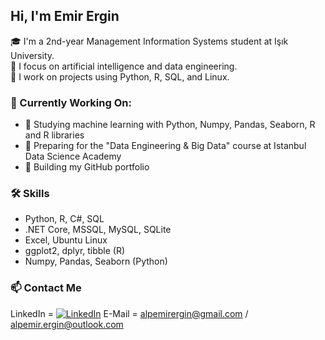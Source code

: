 ## Hi, I'm Emir Ergin

🎓 I'm a 2nd-year Management Information Systems student at Işık University.  
🚀 I focus on artificial intelligence and data engineering.  
🧠 I work on projects using Python, R, SQL, and Linux.

### 🚀 Currently Working On:
- 📘 Studying machine learning with Python, Numpy, Pandas, Seaborn, R and R libraries
- 🧱 Preparing for the "Data Engineering & Big Data" course at Istanbul Data Science Academy  
- 🔨 Building my GitHub portfolio

### 🛠️ Skills
- Python, R, C#, SQL  
- .NET Core, MSSQL, MySQL, SQLite  
- Excel, Ubuntu Linux  
- ggplot2, dplyr, tibble (R)
- Numpy, Pandas, Seaborn (Python)

### 📫 Contact Me
LinkedIn = [![LinkedIn](https://img.shields.io/badge/LinkedIn-blue?style=flat&logo=linkedin)](https://www.linkedin.com/in/emirergin/)
E-Mail = alpemirergin@gmail.com / alpemir.ergin@outlook.com
